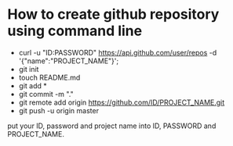 How to create github repository using command line
==================================================
* curl -u "ID:PASSWORD" https://api.github.com/user/repos -d '{"name":"PROJECT_NAME"}';
* git init
* touch README.md
* git add *
* git commit -m "."
* git remote add origin https://github.com/ID/PROJECT_NAME.git
* git push -u origin master

put your ID, password and project name into ID, PASSWORD and PROJECT_NAME.

